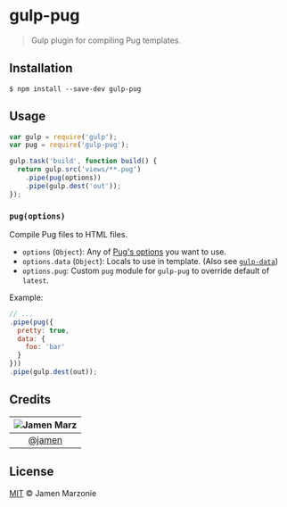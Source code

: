 gulp-pug
========
> Gulp plugin for compiling Pug templates.

## Installation
```shell
$ npm install --save-dev gulp-pug
```

## Usage
```javascript
var gulp = require('gulp');
var pug = require('gulp-pug');

gulp.task('build', function build() {
  return gulp.src('views/**.pug')
    .pipe(pug(options))
    .pipe(gulp.dest('out'));
});
```

### `pug(options)`
Compile Pug files to HTML files.
 - `options` (`Object`): Any of [Pug's options](http://pug-lang.com/api/) you want to use.
 - `options.data` (`Object`): Locals to use in template. (Also see [`gulp-data`][gulp-data])
 - `options.pug`: Custom `pug` module for `gulp-pug` to override default of `latest`.

Example:
```javascript
// ...
.pipe(pug({
  pretty: true,
  data: {
    foo: 'bar'
  }
}))
.pipe(gulp.dest(out));
```

## Credits
|![Jamen Marz][jamen-image]|
|:--------:|
| [@jamen] |

## License
[MIT][license] &copy; Jamen Marzonie

<!-- All links must be "tagged" -->
 [@jamen]: https://github.com/jamen
 [jamen-image]: https://avatars2.githubusercontent.com/u/6251703?v=3&s=125
 [license]: LICENSE
 [gulp-data]: https://www.npmjs.com/package/gulp-data
